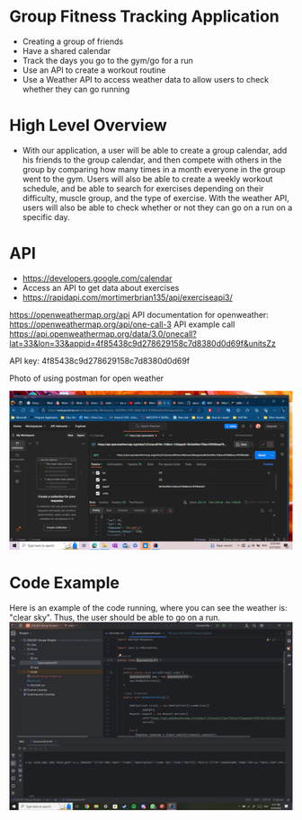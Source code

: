 # Group Fitness Tracking Application
* Creating a group of friends
* Have a shared calendar
* Track the days you go to the gym/go for a run
* Use an API to create a workout routine
* Use a Weather API to access weather data to allow users to check whether they can go running

# High Level Overview
* With our application, a user will be able to create a group calendar, add his friends to the group calendar, and then compete with others in the group by comparing how many times in a month everyone in the group went to the gym. Users will also be able to create a weekly workout schedule, and be able to search for exercises depending on their difficulty, muscle group, and the type of exercise. With the weather API, users will also be able to check whether or not they can go on a run on a specific day.

# API
* https://developers.google.com/calendar
* Access an API to get data about exercises
* https://rapidapi.com/mortimerbrian135/api/exerciseapi3/

https://openweathermap.org/api
API documentation for openweather: https://openweathermap.org/api/one-call-3
API example call https://api.openweathermap.org/data/3.0/onecall?lat=33&lon=33&appid=4f85438c9d278629158c7d8380d0d69f&unitsZz

API key: 4f85438c9d278629158c7d8380d0d69f

Photo of using postman for open weather

![OpenweatherThingy.png](Photo%2FOpenweatherThingy.png)

# Code Example
Here is an example of the code running, where you can see the weather is: "clear sky".
Thus, the user should be able to go on a run. 
![weatherexample.JPG](Photo%2Fweatherexample.JPG)
